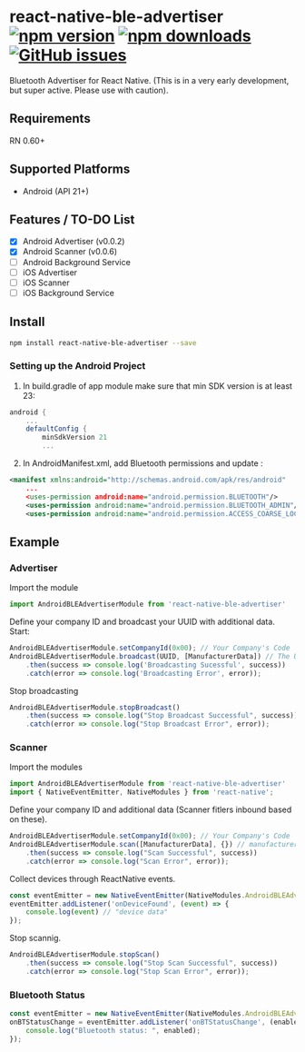 # react-native-ble-advertiser [![npm version](https://img.shields.io/npm/v/react-native-ble-advertiser.svg?style=flat)](https://www.npmjs.com/package/react-native-ble-advertiser) [![npm downloads](https://img.shields.io/npm/dm/react-native-ble-advertiser.svg?style=flat)](https://www.npmjs.com/package/react-native-ble-advertiser) [![GitHub issues](https://img.shields.io/github/issues/vitorpamplona/react-native-ble-advertiser.svg?style=flat)](https://github.com/vitorpamplona/react-native-ble-advertiser/issues)

Bluetooth Advertiser for React Native. (This is in a very early development, but super active. Please use with caution).

## Requirements
RN 0.60+

## Supported Platforms
- Android (API 21+)

## Features / TO-DO List

- [x] Android Advertiser (v0.0.2)
- [x] Android Scanner (v0.0.6)
- [ ] Android Background Service
- [ ] iOS Advertiser
- [ ] iOS Scanner
- [ ] iOS Background Service

## Install

```bash
npm install react-native-ble-advertiser --save
```

### Setting up the Android Project

1. In build.gradle of app module make sure that min SDK version is at least 23:
```groovy
android {
    ...
    defaultConfig {
        minSdkVersion 21
        ...       
```

2. In AndroidManifest.xml, add Bluetooth permissions and update <uses-sdk/>:
```xml
<manifest xmlns:android="http://schemas.android.com/apk/res/android"
    ...
    <uses-permission android:name="android.permission.BLUETOOTH"/>
    <uses-permission android:name="android.permission.BLUETOOTH_ADMIN"/>
    <uses-permission android:name="android.permission.ACCESS_COARSE_LOCATION"/>
````

## Example

### Advertiser

Import the module

```js
import AndroidBLEAdvertiserModule from 'react-native-ble-advertiser'
```

Define your company ID and broadcast your UUID with additional data. Start: 

```js
AndroidBLEAdvertiserModule.setCompanyId(0x00); // Your Company's Code
AndroidBLEAdvertiserModule.broadcast(UUID, [ManufacturerData]) // The UUID you would like to advertise and additional manufacturer data. 
    .then(success => console.log('Broadcasting Sucessful', success))
    .catch(error => console.log('Broadcasting Error', error));
```

Stop broadcasting

```js
AndroidBLEAdvertiserModule.stopBroadcast()
    .then(success => console.log("Stop Broadcast Successful", success))
    .catch(error => console.log("Stop Broadcast Error", error));
```

### Scanner

Import the modules

```js
import AndroidBLEAdvertiserModule from 'react-native-ble-advertiser'
import { NativeEventEmitter, NativeModules } from 'react-native';
```

Define your company ID and additional data (Scanner fitlers inbound based on these). 

```js
AndroidBLEAdvertiserModule.setCompanyId(0x00); // Your Company's Code
AndroidBLEAdvertiserModule.scan([ManufacturerData], {}) // manufacturer data and options
    .then(success => console.log("Scan Successful", success))
    .catch(error => console.log("Scan Error", error)); 
```

Collect devices through ReactNative events. 

```js
const eventEmitter = new NativeEventEmitter(NativeModules.AndroidBLEAdvertiserModule);
eventEmitter.addListener('onDeviceFound', (event) => {
    console.log(event) // "device data"
});
```

Stop scannig. 

```js
AndroidBLEAdvertiserModule.stopScan()
    .then(success => console.log("Stop Scan Successful", success))
    .catch(error => console.log("Stop Scan Error", error));
```

### Bluetooth Status

```js
const eventEmitter = new NativeEventEmitter(NativeModules.AndroidBLEAdvertiserModule);
onBTStatusChange = eventEmitter.addListener('onBTStatusChange', (enabled) => {
    console.log("Bluetooth status: ", enabled);
});
```